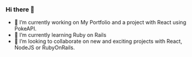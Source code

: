 ### Hi there 👋

<!--
**Yoshemith/Yoshemith** is a ✨ _special_ ✨ repository because its `README.md` (this file) appears on your GitHub profile.

Here are some ideas to get you started:

-->

- 🔭 I’m currently working on My Portfolio and a project with React using PokeAPI.
- 🌱 I’m currently learning Ruby on Rails
- 👯 I’m looking to collaborate on new and exciting projects with React, NodeJS or RubyOnRails.
<!-- 
- 🤔 I’m looking for help with ...
- 💬 Ask me about ...
- 📫 How to reach me: ...
- 😄 Pronouns: ...
- ⚡ Fun fact: ...
-->
